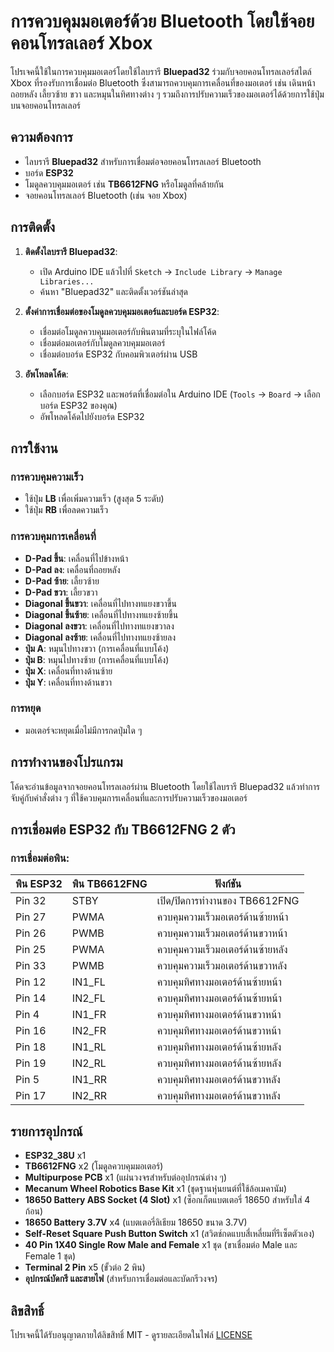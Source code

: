 # การควบคุมมอเตอร์ด้วย Bluetooth โดยใช้จอยคอนโทรลเลอร์ Xbox

โปรเจคนี้ใช้ในการควบคุมมอเตอร์โดยใช้ไลบรารี **Bluepad32** ร่วมกับจอยคอนโทรลเลอร์สไตล์ Xbox ที่รองรับการเชื่อมต่อ Bluetooth ซึ่งสามารถควบคุมการเคลื่อนที่ของมอเตอร์ เช่น เดินหน้า ถอยหลัง เลี้ยวซ้าย ขวา และหมุนในทิศทางต่าง ๆ รวมถึงการปรับความเร็วของมอเตอร์ได้ด้วยการใช้ปุ่มบนจอยคอนโทรลเลอร์

## ความต้องการ

- ไลบรารี **Bluepad32** สำหรับการเชื่อมต่อจอยคอนโทรลเลอร์ Bluetooth
- บอร์ด **ESP32**
- โมดูลควบคุมมอเตอร์ เช่น **TB6612FNG** หรือโมดูลที่คล้ายกัน
- จอยคอนโทรลเลอร์ Bluetooth (เช่น จอย Xbox)

## การติดตั้ง

1. **ติดตั้งไลบรารี Bluepad32**:
   - เปิด Arduino IDE แล้วไปที่ `Sketch` -> `Include Library` -> `Manage Libraries...`
   - ค้นหา "Bluepad32" และติดตั้งเวอร์ชันล่าสุด

2. **ตั้งค่าการเชื่อมต่อของโมดูลควบคุมมอเตอร์และบอร์ด ESP32**:
   - เชื่อมต่อโมดูลควบคุมมอเตอร์กับพินตามที่ระบุในไฟล์โค้ด
   - เชื่อมต่อมอเตอร์กับโมดูลควบคุมมอเตอร์
   - เชื่อมต่อบอร์ด ESP32 กับคอมพิวเตอร์ผ่าน USB

3. **อัพโหลดโค้ด**:
   - เลือกบอร์ด ESP32 และพอร์ตที่เชื่อมต่อใน Arduino IDE (`Tools` -> `Board` -> เลือกบอร์ด ESP32 ของคุณ)
   - อัพโหลดโค้ดไปยังบอร์ด ESP32

## การใช้งาน

### การควบคุมความเร็ว
- ใช้ปุ่ม **LB** เพื่อเพิ่มความเร็ว (สูงสุด 5 ระดับ)
- ใช้ปุ่ม **RB** เพื่อลดความเร็ว

### การควบคุมการเคลื่อนที่
- **D-Pad ขึ้น**: เคลื่อนที่ไปข้างหน้า
- **D-Pad ลง**: เคลื่อนที่ถอยหลัง
- **D-Pad ซ้าย**: เลี้ยวซ้าย
- **D-Pad ขวา**: เลี้ยวขวา
- **Diagonal ขึ้นขวา**: เคลื่อนที่ไปทางทแยงขวาขึ้น
- **Diagonal ขึ้นซ้าย**: เคลื่อนที่ไปทางทแยงซ้ายขึ้น
- **Diagonal ลงขวา**: เคลื่อนที่ไปทางทแยงขวาลง
- **Diagonal ลงซ้าย**: เคลื่อนที่ไปทางทแยงซ้ายลง
- **ปุ่ม A**: หมุนไปทางขวา (การเคลื่อนที่แบบโค้ง)
- **ปุ่ม B**: หมุนไปทางซ้าย (การเคลื่อนที่แบบโค้ง)
- **ปุ่ม X**: เคลื่อนที่ทางด้านซ้าย
- **ปุ่ม Y**: เคลื่อนที่ทางด้านขวา

### การหยุด
- มอเตอร์จะหยุดเมื่อไม่มีการกดปุ่มใด ๆ

## การทำงานของโปรแกรม

โค้ดจะอ่านข้อมูลจากจอยคอนโทรลเลอร์ผ่าน Bluetooth โดยใช้ไลบรารี Bluepad32 แล้วทำการจับคู่กับคำสั่งต่าง ๆ ที่ใช้ควบคุมการเคลื่อนที่และการปรับความเร็วของมอเตอร์

## การเชื่อมต่อ ESP32 กับ TB6612FNG 2 ตัว

### การเชื่อมต่อพิน:

| **พิน ESP32** | **พิน TB6612FNG** | **ฟังก์ชัน**                         |
|---------------|-------------------|---------------------------------------|
| Pin 32        | STBY              | เปิด/ปิดการทำงานของ TB6612FNG       |
| Pin 27        | PWMA              | ควบคุมความเร็วมอเตอร์ด้านซ้ายหน้า  |
| Pin 26        | PWMB              | ควบคุมความเร็วมอเตอร์ด้านขวาหน้า  |
| Pin 25        | PWMA              | ควบคุมความเร็วมอเตอร์ด้านซ้ายหลัง  |
| Pin 33        | PWMB              | ควบคุมความเร็วมอเตอร์ด้านขวาหลัง  |
| Pin 12        | IN1_FL             | ควบคุมทิศทางมอเตอร์ด้านซ้ายหน้า  |
| Pin 14        | IN2_FL             | ควบคุมทิศทางมอเตอร์ด้านซ้ายหน้า  |
| Pin 4         | IN1_FR             | ควบคุมทิศทางมอเตอร์ด้านขวาหน้า  |
| Pin 16        | IN2_FR             | ควบคุมทิศทางมอเตอร์ด้านขวาหน้า  |
| Pin 18        | IN1_RL             | ควบคุมทิศทางมอเตอร์ด้านซ้ายหลัง  |
| Pin 19        | IN2_RL             | ควบคุมทิศทางมอเตอร์ด้านซ้ายหลัง  |
| Pin 5         | IN1_RR             | ควบคุมทิศทางมอเตอร์ด้านขวาหลัง  |
| Pin 17        | IN2_RR             | ควบคุมทิศทางมอเตอร์ด้านขวาหลัง  |

## รายการอุปกรณ์

- **ESP32_38U** x1
- **TB6612FNG** x2 (โมดูลควบคุมมอเตอร์)
- **Multipurpose PCB** x1 (แผ่นวงจรสำหรับต่ออุปกรณ์ต่าง ๆ)
- **Mecanum Wheel Robotics Base Kit** x1 (ชุดฐานหุ่นยนต์ที่ใช้ล้อเมคานัม)
- **18650 Battery ABS Socket (4 Slot)** x1 (ซ็อกเก็ตแบตเตอรี่ 18650 สำหรับใส่ 4 ก้อน)
- **18650 Battery 3.7V** x4 (แบตเตอรี่ลิเธียม 18650 ขนาด 3.7V)
- **Self-Reset Square Push Button Switch** x1 (สวิตช์กดแบบสี่เหลี่ยมที่รีเซ็ตตัวเอง)
- **40 Pin 1X40 Single Row Male and Female** x1 ชุด (ขาเชื่อมต่อ Male และ Female 1 ชุด)
- **Terminal 2 Pin** x5 (ขั้วต่อ 2 พิน)
- **อุปกรณ์บัดกรี และสายไฟ** (สำหรับการเชื่อมต่อและบัดกรีวงจร)

## ลิขสิทธิ์

โปรเจคนี้ได้รับอนุญาตภายใต้ลิขสิทธิ์ MIT - ดูรายละเอียดในไฟล์ [LICENSE](LICENSE)
